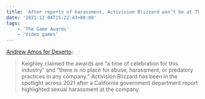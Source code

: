 ```yaml
---
title: 'After reports of harassment, Activision Blizzard won’t be at The Game Awards'
date: '2021-12-04T15:22:43+00:00'
tags:
    - 'The Game Awards'
    - 'Video games'
---
```


[Andrew Amos for Dexerto](https://www.dexerto.com/gaming/activision-blizzard-wont-appear-at-the-game-awards-after-controversy-1713484/):

> Keighley claimed the awards are “a time of celebration for this industry” and “there is no place for abuse, harassment, or predatory practices in any company.” Activision Blizzard has been in the spotlight across 2021 after a California government department report highlighted sexual harassment at the company.
